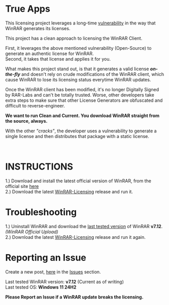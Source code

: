 <h1>True Apps</h1>
<p>This licensing project leverages a long-time <a href="https://github.com/bitcookies/winrar-keygen">vulnerability</a> in the way that WinRAR generates its licenses.</p>
<p>This project has a clean approach to licensing the WinRAR Client.</p>
<p>First, it leverages the above mentioned vulnerability (Open-Source) to generate an authentic license for WinRAR.<br /> Second, it takes that license and applies it for you.</p>
<p>What makes this project stand out, is that it generates a valid license <strong><em>on-the-fly</em></strong> and doesn't rely on crude modifications of the WinRAR client, which cause WinRAR to lose its licensing status everytime WinRAR updates.</p>
<p>Once the WinRAR client has been modified, it's no longer Digitally Signed by RAR-Labs and can't be totally trusted. Worse, other developers take extra steps to make sure that other License Generators are obfuscated and difficult to reverse-engineer.</p>
<p><strong>We want to run Clean and Current. You download WinRAR straight from the source, always.</strong></p>
<p>With the other <em>"cracks"</em>, the developer uses a vulnerability to generate a single license and then distributes that package with a static license.</p>
<p>&nbsp;</p>
<h1>INSTRUCTIONS</h1>
<p>1.) Download and install the latest official version of WinRAR, from the official site&nbsp;<a href="https://www.win-rar.com/download.html">here</a><br /> 2.) Download the latest <a href="https://github.com/BinaryBrother/WinRAR-Licensing/releases">WinRAR-Licensing</a> release and run it.</p>
<h1><strong>Troubleshooting</strong></h1>
<p>1.) Uninstall WinRAR and download the <a href="https://www.win-rar.com/fileadmin/winrar-versions/winrar/winrar-x64-712.exe">last tested version</a> of WinRAR <strong>v7.12</strong>. <em>(WinRAR Official Upload)</em><br /> 2.) Download the latest <a href="https://github.com/BinaryBrother/WinRAR-Licensing/releases">WinRAR-Licensing</a> release and run it again.</p>
<h1><strong>Reporting an Issue</strong></h1>
<p>Create a new post, <a href="https://github.com/BinaryBrother/WinRAR-Licensing/issues">here</a> in the <a href="https://github.com/BinaryBrother/WinRAR-Licensing/issues">Issues</a> section.</p>
<p>Last tested WinRAR version: <strong>v7.12</strong> (Current as of writing) <br />Last tested OS:<strong> Windows 11 24H2</strong></p>
<p><strong>Please Report an Issue if a WinRAR update breaks the licensing.</strong></p>
